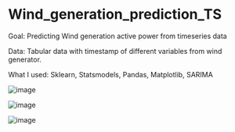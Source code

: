 # Wind_generation_prediction_TS

Goal: Predicting Wind generation active power from timeseries data

Data: Tabular data  with timestamp of different variables from wind generator.

What I used: Sklearn, Statsmodels, Pandas, Matplotlib, SARIMA

![image](https://github.com/DAVIDRE1/Wind_generation_prediction_TS/assets/138836619/de2ba511-0412-4fec-a2d5-d8a2037bf63f)

![image](https://github.com/DAVIDRE1/Wind_generation_prediction_TS/assets/138836619/574e3590-a61b-470e-bd4a-31e8e0bd76a0)

![image](https://github.com/DAVIDRE1/Wind_generation_prediction_TS/assets/138836619/95f7ae28-f8bf-4b37-bd8b-bf86482a1559)

